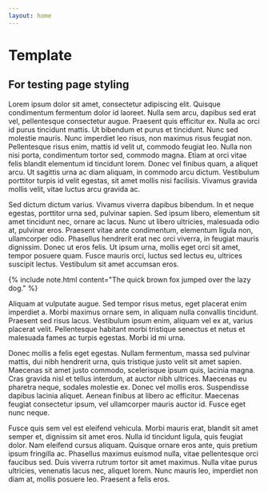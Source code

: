 ```yaml
---
layout: home
---
```


# Template
## For testing page styling

Lorem ipsum dolor sit amet, consectetur adipiscing elit. Quisque condimentum fermentum dolor id laoreet. Nulla sem arcu, dapibus sed erat vel, pellentesque consectetur augue. Praesent quis efficitur ex. Nulla ac orci id purus tincidunt mattis. Ut bibendum et purus et tincidunt. Nunc sed molestie mauris. Nunc imperdiet leo risus, non maximus risus feugiat non. Pellentesque risus enim, mattis id velit ut, commodo feugiat leo. Nulla non nisi porta, condimentum tortor sed, commodo magna. Etiam at orci vitae felis blandit elementum id tincidunt lorem. Donec vel finibus quam, a aliquet arcu. Ut sagittis urna ac diam aliquam, in commodo arcu dictum. Vestibulum porttitor turpis id velit egestas, sit amet mollis nisi facilisis. Vivamus gravida mollis velit, vitae luctus arcu gravida ac.

Sed dictum dictum varius. Vivamus viverra dapibus bibendum. In et neque egestas, porttitor urna sed, pulvinar sapien. Sed ipsum libero, elementum sit amet tincidunt nec, ornare ac lacus. Nunc ut libero ultricies, malesuada odio at, pulvinar eros. Praesent vitae ante condimentum, elementum ligula non, ullamcorper odio. Phasellus hendrerit erat nec orci viverra, in feugiat mauris dignissim. Donec ut eros felis. Ut ipsum urna, mollis eget orci sit amet, tempor posuere quam. Fusce mauris orci, luctus sed lectus eu, ultrices suscipit lectus. Vestibulum sit amet accumsan eros.

{% include note.html content="The quick brown fox jumped over the lazy dog." %}

Aliquam at vulputate augue. Sed tempor risus metus, eget placerat enim imperdiet a. Morbi maximus ornare sem, in aliquam nulla convallis tincidunt. Praesent sed risus lacus. Vestibulum ipsum enim, aliquam vel ex at, varius placerat velit. Pellentesque habitant morbi tristique senectus et netus et malesuada fames ac turpis egestas. Morbi id mi urna.

Donec mollis a felis eget egestas. Nullam fermentum, massa sed pulvinar mattis, dui nibh hendrerit urna, quis tristique justo velit sit amet sapien. Maecenas sit amet justo commodo, scelerisque ipsum quis, lacinia magna. Cras gravida nisl et tellus interdum, at auctor nibh ultrices. Maecenas eu pharetra neque, sodales molestie ex. Donec vel mollis eros. Suspendisse dapibus lacinia aliquet. Aenean finibus at libero ac efficitur. Maecenas feugiat consectetur ipsum, vel ullamcorper mauris auctor id. Fusce eget nunc neque.

Fusce quis sem vel est eleifend vehicula. Morbi mauris erat, blandit sit amet semper et, dignissim sit amet eros. Nulla id tincidunt ligula, quis feugiat dolor. Nam eleifend cursus aliquam. Quisque ornare eros ante, quis pretium ipsum fringilla ac. Phasellus maximus euismod nulla, vitae pellentesque orci faucibus sed. Duis viverra rutrum tortor sit amet maximus. Nulla vitae purus ultricies, venenatis lacus nec, aliquet lorem. Nunc mauris leo, imperdiet non diam at, mollis posuere leo. Praesent a felis eros.
